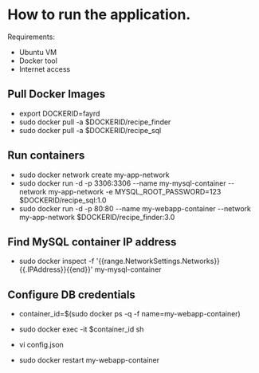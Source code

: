 # How to run the application.
Requirements:
- Ubuntu VM
- Docker tool
- Internet access

## Pull Docker Images
- export DOCKERID=fayrd
- sudo docker pull -a $DOCKERID/recipe_finder
- sudo docker pull -a $DOCKERID/recipe_sql

## Run containers
- sudo docker network create my-app-network
- sudo docker run -d -p 3306:3306 --name my-mysql-container --network my-app-network -e MYSQL_ROOT_PASSWORD=123 $DOCKERID/recipe_sql:1.0
- sudo docker run -d -p 80:80 --name my-webapp-container --network my-app-network $DOCKERID/recipe_finder:3.0

## Find MySQL container IP address
- sudo docker inspect -f '{{range.NetworkSettings.Networks}}{{.IPAddress}}{{end}}' my-mysql-container

## Configure DB credentials
- container_id=$(sudo docker ps -q -f name=my-webapp-container)
- sudo docker exec -it $container_id sh
- vi config.json

- sudo docker restart my-webapp-container
